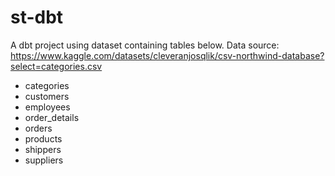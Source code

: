 # st-dbt

A dbt project using dataset containing tables below. Data source: https://www.kaggle.com/datasets/cleveranjosqlik/csv-northwind-database?select=categories.csv

- categories
- customers
- employees
- order_details
- orders
- products
- shippers
- suppliers
